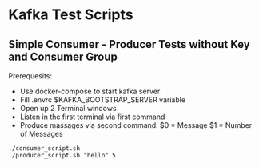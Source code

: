 # Kafka Test Scripts

## Simple Consumer - Producer Tests without Key and Consumer Group
Prerequesits:
- Use docker-compose to start kafka server
- Fill .envrc $KAFKA_BOOTSTRAP_SERVER variable
- Open up 2 Terminal windows
- Listen in the first terminal via first command
- Produce massages via second command. $0 = Message $1 = Number of Messages
```
./consumer_script.sh  
./producer_script.sh "hello" 5
```
